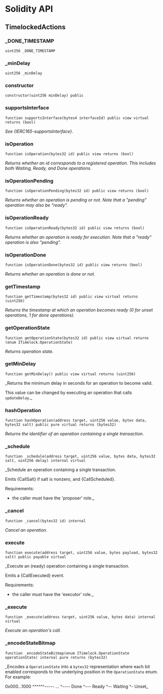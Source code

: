 # Solidity API

## TimelockedActions

### _DONE_TIMESTAMP

```solidity
uint256 _DONE_TIMESTAMP
```

### _minDelay

```solidity
uint256 _minDelay
```

### constructor

```solidity
constructor(uint256 minDelay) public
```

### supportsInterface

```solidity
function supportsInterface(bytes4 interfaceId) public view virtual returns (bool)
```

_See {IERC165-supportsInterface}._

### isOperation

```solidity
function isOperation(bytes32 id) public view returns (bool)
```

_Returns whether an id corresponds to a registered operation. This
includes both Waiting, Ready, and Done operations._

### isOperationPending

```solidity
function isOperationPending(bytes32 id) public view returns (bool)
```

_Returns whether an operation is pending or not. Note that a "pending" operation may also be "ready"._

### isOperationReady

```solidity
function isOperationReady(bytes32 id) public view returns (bool)
```

_Returns whether an operation is ready for execution. Note that a "ready" operation is also "pending"._

### isOperationDone

```solidity
function isOperationDone(bytes32 id) public view returns (bool)
```

_Returns whether an operation is done or not._

### getTimestamp

```solidity
function getTimestamp(bytes32 id) public view virtual returns (uint256)
```

_Returns the timestamp at which an operation becomes ready (0 for
unset operations, 1 for done operations)._

### getOperationState

```solidity
function getOperationState(bytes32 id) public view virtual returns (enum ITimelock.OperationState)
```

_Returns operation state._

### getMinDelay

```solidity
function getMinDelay() public view virtual returns (uint256)
```

_Returns the minimum delay in seconds for an operation to become valid.

This value can be changed by executing an operation that calls `updateDelay`._

### hashOperation

```solidity
function hashOperation(address target, uint256 value, bytes data, bytes32 salt) public pure virtual returns (bytes32)
```

_Returns the identifier of an operation containing a single
transaction._

### _schedule

```solidity
function _schedule(address target, uint256 value, bytes data, bytes32 salt, uint256 delay) internal virtual
```

_Schedule an operation containing a single transaction.

Emits {CallSalt} if salt is nonzero, and {CallScheduled}.

Requirements:

- the caller must have the 'proposer' role._

### _cancel

```solidity
function _cancel(bytes32 id) internal
```

_Cancel an operation._

### execute

```solidity
function execute(address target, uint256 value, bytes payload, bytes32 salt) public payable virtual
```

_Execute an (ready) operation containing a single transaction.

Emits a {CallExecuted} event.

Requirements:

- the caller must have the 'executor' role._

### _execute

```solidity
function _execute(address target, uint256 value, bytes data) internal virtual
```

_Execute an operation's call._

### _encodeStateBitmap

```solidity
function _encodeStateBitmap(enum ITimelock.OperationState operationState) internal pure returns (bytes32)
```

_Encodes a `OperationState` into a `bytes32` representation where each bit enabled corresponds to
the underlying position in the `OperationState` enum. For example:

0x000...1000
  ^^^^^^----- ...
        ^---- Done
         ^--- Ready
          ^-- Waiting
           ^- Unset_


